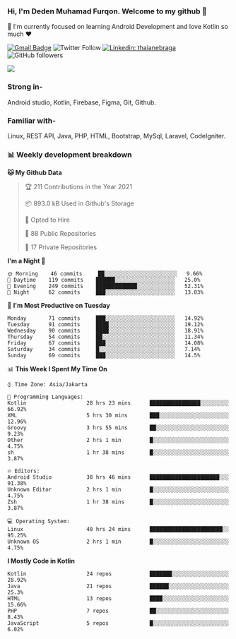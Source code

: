 ### Hi, I'm Deden Muhamad Furqon. Welcome to my github 👋

<!--
**furqoncreative/furqoncreative** is a ✨ _special_ ✨ repository because its `README.md` (this file) appears on your GitHub profile.

Here are some ideas to get you started:

- 🔭 I’m currently working on ...
- 👯 I’m looking to collaborate on ...
- 🤔 I’m looking for help with ...
- 💬 Ask me about ...
- 📫 How to reach me: ...
- 😄 Pronouns: ...
- ⚡ Fun fact: ...
-->

  🌱 I'm currently focused on learning Android Development and love Kotlin so much ❤ 

[![Gmail Badge](https://img.shields.io/badge/-furqoncreative24@gmail.com-c14438?style=flat-square&logo=Gmail&logoColor=white&link=mailto:furqoncreative24@gmail.com)](mailto:furqoncreative24@gmail.com)
![Twitter Follow](https://img.shields.io/twitter/follow/furqoncreative?label=Follow)
[![Linkedin: thaianebraga](https://img.shields.io/badge/-Deden_Muhamad_Furqon-blue?style=flat-square&logo=Linkedin&logoColor=white&link=https://www.linkedin.com/in/anmol-p-singh/)](https://www.linkedin.com/in/furqoncreative/)
![GitHub followers](https://img.shields.io/github/followers/furqoncreative?label=Follow&style=social)

<!--![Waka Readme](https://github.com/furqoncreative/furqoncreative/workflows/Waka%20Readme/badge.svg)-->

   <img src="https://github-readme-stats.sera5-dev.vercel.app/api?username=furqoncreative&hide=stars&show_icons=true&count_private=true&include_all_commits=true&title_color=#008080&icon_color=#008080&hide_border=true" width="">

### Strong in-

Android studio, Kotlin, Firebase, Figma, Git, Github.

### Familiar with-
Linux, REST API, Java, PHP, HTML, Bootstrap, MySql, Laravel, CodeIgniter.

### 📊 Weekly development breakdown

<!--START_SECTION:waka-->

**🐱 My Github Data** 

> 🏆 211 Contributions in the Year 2021
 > 
> 📦 893.0 kB Used in Github's Storage 
 > 
> 💼 Opted to Hire
 > 
> 📜 88 Public Repositories 
 > 
> 🔑 17 Private Repositories  
 > 
**I'm a Night 🦉** 

```text
🌞 Morning    46 commits     ██░░░░░░░░░░░░░░░░░░░░░░░   9.66% 
🌆 Daytime    119 commits    ██████░░░░░░░░░░░░░░░░░░░   25.0% 
🌃 Evening    249 commits    █████████████░░░░░░░░░░░░   52.31% 
🌙 Night      62 commits     ███░░░░░░░░░░░░░░░░░░░░░░   13.03%

```
📅 **I'm Most Productive on Tuesday** 

```text
Monday       71 commits     ███░░░░░░░░░░░░░░░░░░░░░░   14.92% 
Tuesday      91 commits     ████░░░░░░░░░░░░░░░░░░░░░   19.12% 
Wednesday    90 commits     ████░░░░░░░░░░░░░░░░░░░░░   18.91% 
Thursday     54 commits     ██░░░░░░░░░░░░░░░░░░░░░░░   11.34% 
Friday       67 commits     ███░░░░░░░░░░░░░░░░░░░░░░   14.08% 
Saturday     34 commits     █░░░░░░░░░░░░░░░░░░░░░░░░   7.14% 
Sunday       69 commits     ███░░░░░░░░░░░░░░░░░░░░░░   14.5%

```


📊 **This Week I Spent My Time On** 

```text
⌚︎ Time Zone: Asia/Jakarta

💬 Programming Languages: 
Kotlin                   28 hrs 23 mins      ████████████████░░░░░░░░░   66.92% 
XML                      5 hrs 30 mins       ███░░░░░░░░░░░░░░░░░░░░░░   12.96% 
Groovy                   3 hrs 55 mins       ██░░░░░░░░░░░░░░░░░░░░░░░   9.23% 
Other                    2 hrs 1 min         █░░░░░░░░░░░░░░░░░░░░░░░░   4.75% 
sh                       1 hr 38 mins        █░░░░░░░░░░░░░░░░░░░░░░░░   3.87%

🔥 Editors: 
Android Studio           38 hrs 46 mins      ██████████████████████░░░   91.38% 
Unknown Editor           2 hrs 1 min         █░░░░░░░░░░░░░░░░░░░░░░░░   4.75% 
Zsh                      1 hr 38 mins        █░░░░░░░░░░░░░░░░░░░░░░░░   3.87%

💻 Operating System: 
Linux                    40 hrs 24 mins      ███████████████████████░░   95.25% 
Unknown OS               2 hrs 1 min         █░░░░░░░░░░░░░░░░░░░░░░░░   4.75%

```

**I Mostly Code in Kotlin** 

```text
Kotlin                   24 repos            ███████░░░░░░░░░░░░░░░░░░   28.92% 
Java                     21 repos            ██████░░░░░░░░░░░░░░░░░░░   25.3% 
HTML                     13 repos            ████░░░░░░░░░░░░░░░░░░░░░   15.66% 
PHP                      7 repos             ██░░░░░░░░░░░░░░░░░░░░░░░   8.43% 
JavaScript               5 repos             █░░░░░░░░░░░░░░░░░░░░░░░░   6.02%

```



<!--END_SECTION:waka-->
